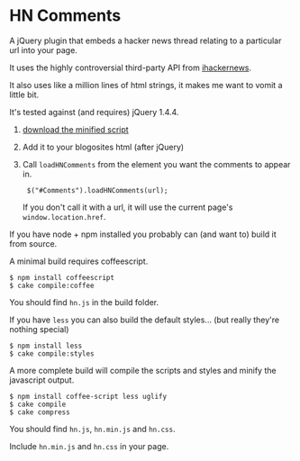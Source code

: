 HN Comments
===

A jQuery plugin that embeds a hacker news thread relating to a particular url into your page. 

It uses the highly controversial third-party API from [ihackernews](http://api.ihackernews.com/).

It also uses like a million lines of html strings, it makes me want to vomit a little bit.

It's tested against (and requires) jQuery 1.4.4.

1. [download the minified script](https://github.com/downloads/sharkbrainguy/HN-Comments/hn.min.js)
2. Add it to your blogosites html (after jQuery)
3. Call `loadHNComments` from the element you want the comments to appear in.

        $("#Comments").loadHNComments(url);

   If you don't call it with a url, it will use the current page's `window.location.href`.

If you have node + npm installed you probably can (and want to) build it from source.

A minimal build requires coffeescript.

    $ npm install coffeescript
    $ cake compile:coffee

You should find `hn.js` in the build folder.

If you have `less` you can also build the default styles... (but really they're nothing special)

    $ npm install less
    $ cake compile:styles

A more complete build will compile the scripts and styles and minify the javascript output.

    $ npm install coffee-script less uglify
    $ cake compile
    $ cake compress

You should find `hn.js`, `hn.min.js` and `hn.css`.

Include `hn.min.js` and `hn.css` in your page.

